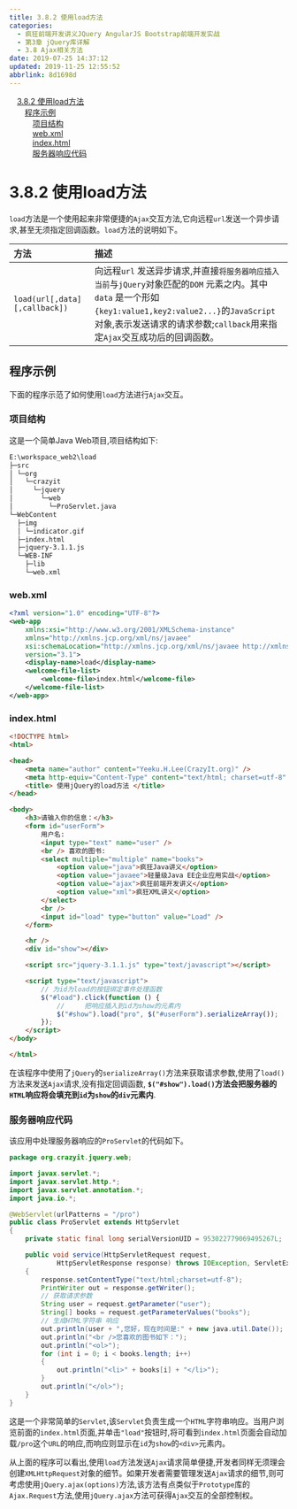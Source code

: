 ```yaml
---
title: 3.8.2 使用load方法
categories: 
  - 疯狂前端开发讲义JQuery AngularJS Bootstrap前端开发实战
  - 第3章 jQuery库详解
  - 3.8 Ajax相关方法
date: 2019-07-25 14:37:12
updated: 2019-11-25 12:55:52
abbrlink: 8d1698d
---
```

<div id='my_toc'><a href="/JavaReadingNotes/8d1698d/#3.8.2-使用load方法" class="header_1">3.8.2 使用load方法</a><br><a href="/JavaReadingNotes/8d1698d/#程序示例" class="header_2">程序示例</a><br><a href="/JavaReadingNotes/8d1698d/#项目结构" class="header_3">项目结构</a><br><a href="/JavaReadingNotes/8d1698d/#web.xml" class="header_3">web.xml</a><br><a href="/JavaReadingNotes/8d1698d/#index.html" class="header_3">index.html</a><br><a href="/JavaReadingNotes/8d1698d/#服务器响应代码" class="header_3">服务器响应代码</a><br></div>
<style>
    .header_1{
        margin-left: 1em;
    }
    .header_2{
        margin-left: 2em;
    }
    .header_3{
        margin-left: 3em;
    }
    .header_4{
        margin-left: 4em;
    }
    .header_5{
        margin-left: 5em;
    }
    .header_6{
        margin-left: 6em;
    }
</style>
<!--more-->
<script>if (navigator.platform.search('arm')==-1){document.getElementById('my_toc').style.display = 'none';}
var e,p = document.getElementsByTagName('p');while (p.length>0) {e = p[0];e.parentElement.removeChild(e);}
</script>

<!--end-->
<!--SSTStart-->
# 3.8.2 使用load方法 #
`load`方法是一个使用起来非常便捷的`Ajax`交互方法,它向远程`url`发送一个异步请求,甚至无须指定回调函数。`load`方法的说明如下。

|方法|描述|
|:---|:---|
|`load(url[,data][,callback])`|向远程`url` 发送异步请求,并直接`将服务器响应插入当前`与`jQuery`对象匹配的`DOM` 元素之内。其中`data` 是一个形如`{key1:value1,key2:value2...}`的`JavaScript`对象,表示发送请求的请求参数;`callback`用来指定`Ajax`交互成功后的回调函数。|

<!--SSTStop-->
## 程序示例 ##
下面的程序示范了如何使用`load`方法进行`Ajax`交互。
### 项目结构 ###
这是一个简单Java Web项目,项目结构如下:
```cmd
E:\workspace_web2\load
├─src
│ └─org
│   └─crazyit
│     └─jquery
│       └─web
│         └─ProServlet.java
└─WebContent
  ├─img
  │ └─indicator.gif
  ├─index.html
  ├─jquery-3.1.1.js
  └─WEB-INF
    ├─lib
    └─web.xml
```
### web.xml ###
```xml
<?xml version="1.0" encoding="UTF-8"?>
<web-app
    xmlns:xsi="http://www.w3.org/2001/XMLSchema-instance"
    xmlns="http://xmlns.jcp.org/xml/ns/javaee"
    xsi:schemaLocation="http://xmlns.jcp.org/xml/ns/javaee http://xmlns.jcp.org/xml/ns/javaee/web-app_3_1.xsd"
    version="3.1">
    <display-name>load</display-name>
    <welcome-file-list>
        <welcome-file>index.html</welcome-file>
    </welcome-file-list>
</web-app>
```
### index.html ###
```html
<!DOCTYPE html>
<html>

<head>
    <meta name="author" content="Yeeku.H.Lee(CrazyIt.org)" />
    <meta http-equiv="Content-Type" content="text/html; charset=utf-8" />
    <title> 使用jQuery的load方法 </title>
</head>

<body>
    <h3>请输入你的信息：</h3>
    <form id="userForm">
        用户名:
        <input type="text" name="user" />
        <br /> 喜欢的图书:
        <select multiple="multiple" name="books">
            <option value="java">疯狂Java讲义</option>
            <option value="javaee">轻量级Java EE企业应用实战</option>
            <option value="ajax">疯狂前端开发讲义</option>
            <option value="xml">疯狂XML讲义</option>
        </select>
        <br />
        <input id="load" type="button" value="Load" />
    </form>

    <hr />
    <div id="show"></div>

    <script src="jquery-3.1.1.js" type="text/javascript"></script>

    <script type="text/javascript">
        // 为id为load的按钮绑定事件处理函数
        $("#load").click(function () {
            //     把响应插入到id为show的元素内
            $("#show").load("pro", $("#userForm").serializeArray());
        });
    </script>
</body>

</html>
```
在该程序中使用了`jQuery`的`serializeArray()`方法来获取请求参数,使用了`load()`方法来发送`Ajax`请求,没有指定回调函数,
**`$("#show").load()`方法会把服务器的`HTML`响应将会填充到`id`为`show`的`div`元素内**.
### 服务器响应代码 ###
该应用中处理服务器响应的`ProServlet`的代码如下。
```java
package org.crazyit.jquery.web;

import javax.servlet.*;
import javax.servlet.http.*;
import javax.servlet.annotation.*;
import java.io.*;

@WebServlet(urlPatterns = "/pro")
public class ProServlet extends HttpServlet
{
    private static final long serialVersionUID = 953022779069495267L;

    public void service(HttpServletRequest request,
            HttpServletResponse response) throws IOException, ServletException
    {
        response.setContentType("text/html;charset=utf-8");
        PrintWriter out = response.getWriter();
        // 获取请求参数
        String user = request.getParameter("user");
        String[] books = request.getParameterValues("books");
        // 生成HTML字符串 响应
        out.println(user + ",您好，现在时间是:" + new java.util.Date());
        out.println("<br />您喜欢的图书如下：");
        out.println("<ol>");
        for (int i = 0; i < books.length; i++)
        {
            out.println("<li>" + books[i] + "</li>");
        }
        out.println("</ol>");
    }
}
```
这是一个非常简单的`Servlet`,该`Servlet`负责生成一个`HTML`字符串响应。当用户浏览前面的`index.html`页面,并单击`"load"`按钮时,将可看到`index.html`页面会自动加载`/pro`这个`URL`的响应,而响应则显示在`id`为`show`的`<div>`元素内。

从上面的程序可以看出,使用`load`方法发送`Ajax`请求简单便捷,开发者同样无须理会创建`XMLHttpRequest`对象的细节。如果开发者需要管理发送`Ajax`请求的细节,则可考虑使用`jQuery.ajax(options)`方法,该方法有点类似于`Prototype`库的`Ajax.Request`方法,使用`jQuery.ajax`方法可获得`Ajax`交互的全部控制权。
